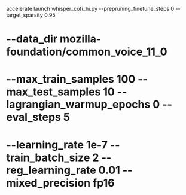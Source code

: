 accelerate launch whisper_cofi_hi.py --prepruning_finetune_steps 0 --target_sparsity 0.95 

# --data_dir mozilla-foundation/common_voice_11_0
# --max_train_samples 100 --max_test_samples 10 --lagrangian_warmup_epochs 0 --eval_steps 5 
# --learning_rate 1e-7  --train_batch_size 2 --reg_learning_rate 0.01 --mixed_precision fp16
